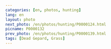 ```yaml
---
categories: [en, photos, hunting]
lang: en
layout: photo
next_photo: /en/photos/hunting/P0000124.html
picname: P0000132
prev_photo: /en/photos/hunting/P0000139.html
tags: [Dead Gepard, Grass]
---
```

